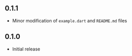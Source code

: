 ## 0.1.1

- Minor modification of `example.dart` and `README.md` files

## 0.1.0

- Initial release
